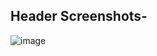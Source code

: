## Header Screenshots-
![image](https://github.com/user-attachments/assets/431b545b-947f-4afa-92ee-2cd54b90a178)

